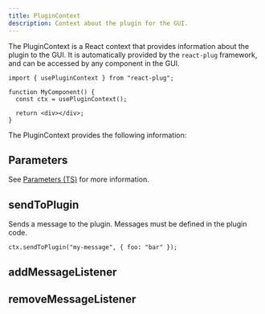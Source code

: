 ```yaml
---
title: PluginContext
description: Context about the plugin for the GUI.
---
```


The PluginContext is a React context that provides information about the plugin to the GUI. It is automatically provided by the `react-plug` framework, and can be accessed by any component in the GUI.

```tsx
import { usePluginContext } from "react-plug";

function MyComponent() {
  const ctx = usePluginContext();

  return <div></div>;
}
```

The PluginContext provides the following information:

## Parameters

See [Parameters (TS)](./parameters-ts) for more information.

## sendToPlugin

Sends a message to the plugin. Messages must be defined in the plugin code.

```tsx
ctx.sendToPlugin("my-message", { foo: "bar" });
```

## addMessageListener

## removeMessageListener
